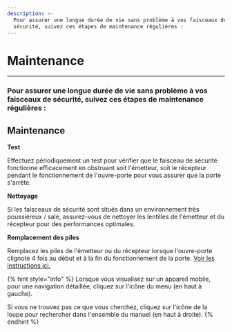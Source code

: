 ```yaml
---
description: >-
  Pour assurer une longue durée de vie sans problème à vos faisceaux de
  sécurité, suivez ces étapes de maintenance régulières :
---
```


# Maintenance

***

### &#x20;Pour assurer une longue durée de vie sans problème à vos faisceaux de sécurité, suivez ces étapes de maintenance régulières :

## Maintenance

**Test**

Effectuez périodiquement un test pour vérifier que le faisceau de sécurité fonctionne efficacement en obstruant soit l'émetteur, soit le récepteur pendant le fonctionnement de l'ouvre-porte pour vous assurer que la porte s'arrête.

**Nettoyage**

Si les faisceaux de sécurité sont situés dans un environnement très poussiéreux / sale, assurez-vous de nettoyer les lentilles de l'émetteur et du récepteur pour des performances optimales.

**Remplacement des piles**

Remplacez les piles de l'émetteur ou du récepteur lorsque l'ouvre-porte clignote 4 fois au début et à la fin du fonctionnement de la porte. [Voir les instructions ici.](installation/insert-replace-batteries.md)

{% hint style="info" %}
Lorsque vous visualisez sur un appareil mobile, pour une navigation détaillée, cliquez sur l'icône du menu (en haut à gauche).

Si vous ne trouvez pas ce que vous cherchez, cliquez sur l'icône de la loupe pour rechercher dans l'ensemble du manuel (en haut à droite).
{% endhint %}
